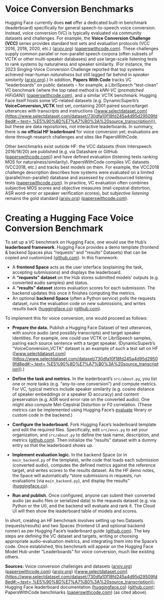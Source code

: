 # Voice Conversion Benchmarks

Hugging Face currently does **not** offer a dedicated built-in benchmark (leaderboard) specifically for general speech-to-speech voice conversion.  Instead, voice conversion (VC) is typically evaluated via community datasets and challenges.  For example, the **Voice Conversion Challenge (VCC)** series provides standard test sets and evaluation protocols (VCC 2016, 2018, 2020, etc.) ([arxiv.org](https://arxiv.org/html/2306.14422#:~:text=In%20light%20of%20this%2C%20the,and%20to%20share%20views%20about)) ([paperswithcode.com](https://paperswithcode.com/dataset/voice-conversion-challenge-2018#:~:text=2016%20was%20launched%20in%202016,The%20challenge)).  These challenges supply common parallel or non-parallel speech corpora (often subsets of VCTK or other multi-speaker databases) and use large-scale listening tests to rank systems by naturalness and speaker similarity.  (For instance, the 2023 Singing-Voice Conversion Challenge reported that top systems achieved near-human *naturalness* but still lagged far behind in *speaker similarity* ([arxiv.org](https://arxiv.org/html/2306.14422#:~:text=and%20in%20total%20we%20received,could%20reach%20a%20significant%20correlation)).)  In addition, **Papers With Code** tracks VC “leaderboards” on public datasets – for example, a LibriSpeech “test-clean” VC benchmark (where the top rated method is *kNN-VC (prematched HiFiGAN)*) ([paperswithcode.com](https://paperswithcode.com/task/voice-conversion/codeless?page=5#:~:text=Trend%20%20,See%C2%A0all)), and a similar VCTK benchmark.  Hugging Face itself hosts some VC-related datasets (e.g. DynamicSuperb’s **VoiceConversion_VCTK** test set, containing 2001 paired source/target utterances with transcripts and instructions ([www.selectdataset.com](https://www.selectdataset.com/dataset/730dfa10f18fd245a4d95d29509fd8ed#:~:text=,%E5%90%8D%E7%A7%B0%3A%20source_transcription))), but these are data repositories, not interactive leaderboards.  In summary, there is **no official HF leaderboard** for voice conversion yet; evaluations are done through research challenges and sites like PapersWithCode.  

Other benchmarks exist outside HF: the VCC datasets (from Interspeech 2016/18/20) are published (e.g. via Datashare or GitHub ([paperswithcode.com](https://paperswithcode.com/dataset/voice-conversion-challenge-2018#:~:text=2016%20was%20launched%20in%202016,The%20challenge))) and have defined evaluation (listening tests ranking MOS for naturalness/similarity).  PapersWithCode compiles VC datasets (VCC2018, etc.) and tracks best models on them.  For example, the VCC2018 challenge description describes how systems were evaluated on a limited (parallel/non-parallel) database and assessed by crowdsourced listening tests ([paperswithcode.com](https://paperswithcode.com/dataset/voice-conversion-challenge-2018#:~:text=2016%20was%20launched%20in%202016,The%20challenge)).  In practice, VC evaluation often combines subjective MOS scores and objective measures (mel-cepstral distortion, ASR word-error or speaker verification scores), but *subjective listening* remains the gold standard ([arxiv.org](https://arxiv.org/html/2306.14422#:~:text=and%20in%20total%20we%20received,could%20reach%20a%20significant%20correlation)) ([paperswithcode.com](https://paperswithcode.com/dataset/voice-conversion-challenge-2018#:~:text=2016%20was%20launched%20in%202016,The%20challenge)).  

# Creating a Hugging Face Voice Conversion Benchmark

To set up a VC benchmark *on* Hugging Face, one would use the Hub’s **leaderboard framework**.  Hugging Face provides a demo template (frontend & backend Spaces plus “requests” and “results” Datasets) that can be copied and customized ([github.com](https://github.com/huggingface/leaderboards/blob/main/docs/source/en/leaderboards/building_page.md#:~:text=,by%20the%20frontend%20for%20display)).  In this framework: 

- A **frontend Space** acts as the user interface (explaining the task, accepting submissions) and displays the leaderboard.  
- A **“requests” dataset** on the Hub stores submitted models’ outputs (e.g. converted audio samples) and status.  
- A **“results” dataset** stores evaluation scores for each submission. The backend updates this once it finishes computing the metrics.  
- An optional **backend Space** (often a Python service) polls the requests dataset, runs the evaluation code on new submissions, and writes results back ([huggingface.co](https://huggingface.co/demo-leaderboard-backend#:~:text=The%20space%20does%203%20things%3A)) ([github.com](https://github.com/huggingface/leaderboards/blob/main/docs/source/en/leaderboards/building_page.md#:~:text=,by%20the%20frontend%20for%20display)).  

To implement this for voice conversion, one would proceed as follows:

- **Prepare the data.**  Publish a Hugging Face Dataset of test utterances, with source audio (and possibly transcripts) and target speaker identities.  For example, one could use VCTK or LibriSpeech samples, pairing each source sentence with a target speaker.  (DynamicSuperb’s “VoiceConversion_VCTK” dataset is an example of such a test set on HF ([www.selectdataset.com](https://www.selectdataset.com/dataset/730dfa10f18fd245a4d95d29509fd8ed#:~:text=,%E5%90%8D%E7%A7%B0%3A%20source_transcription)).)  

- **Define the task and metrics.**  In the leaderboard’s `src/about.py`, you list one or more tasks (e.g. “any-to-one conversion”) and compute metrics. For VC, typical metrics include speaker similarity (e.g. cosine distance of speaker embeddings or a speaker ID accuracy) and content preservation (e.g. ASR word error rate on the converted audio).  One might also compute Mel-Cepstral Distortion or F0 correlation.  (These metrics can be implemented using Hugging Face’s [evaluate](https://huggingface.co/docs/evaluate/) library or custom code in the backend.)  

- **Configure the leaderboard.**  Fork Hugging Face’s leaderboard template and edit the required files.  Specifically, edit `src/envs.py` to set your organization, and `src/about.py` to define the task name, description, and metrics ([github.com](https://github.com/huggingface/leaderboards/blob/main/docs/source/en/leaderboards/building_page.md#:~:text=To%20get%20started%20on%20your,need%20to%20edit%202%20files)).  Then initialize the “results” dataset with a dummy entry so that the leaderboard shows up.  

- **Implement evaluation logic.**  In the backend Space (or in `main_backend.py` of the template), write code that loads each submission (converted audio), computes the defined metrics against the reference target, and writes scores to the results dataset.  As the HF demo notes, the Space will automatically “store submissions in requests, run evaluations (via `main_backend.py`), and display the results” ([huggingface.co](https://huggingface.co/demo-leaderboard-backend#:~:text=The%20space%20does%203%20things%3A)).  

- **Run and publish.**  Once configured, anyone can submit their converted audio (as audio files or serialized data) to the requests dataset (e.g. via Python or the UI), and the backend will evaluate and rank it.  The Cloud UI will then show the leaderboard table of models and scores.  

In short, creating an HF benchmark involves setting up two Datasets (requests/results) and two Spaces (frontend UI and optional backend runner) as per Hugging Face’s leaderboard guide ([github.com](https://github.com/huggingface/leaderboards/blob/main/docs/source/en/leaderboards/building_page.md#:~:text=,by%20the%20frontend%20for%20display)).  The key steps are defining the VC dataset and targets, writing or choosing appropriate audio-evaluation metrics, and integrating them into the Space’s code.  Once established, this benchmark will appear on the Hugging Face Model Hub under “Leaderboards” for voice conversion, much like existing others. 

**Sources:** Voice conversion challenges and datasets ([arxiv.org](https://arxiv.org/html/2306.14422#:~:text=In%20light%20of%20this%2C%20the,and%20to%20share%20views%20about)) ([paperswithcode.com](https://paperswithcode.com/dataset/voice-conversion-challenge-2018#:~:text=2016%20was%20launched%20in%202016,The%20challenge)) ([arxiv.org](https://arxiv.org/html/2306.14422#:~:text=and%20in%20total%20we%20received,could%20reach%20a%20significant%20correlation)) ([www.selectdataset.com](https://www.selectdataset.com/dataset/730dfa10f18fd245a4d95d29509fd8ed#:~:text=,%E5%90%8D%E7%A7%B0%3A%20source_transcription)); Hugging Face leaderboard documentation ([huggingface.co](https://huggingface.co/demo-leaderboard-backend#:~:text=The%20space%20does%203%20things%3A)) ([github.com](https://github.com/huggingface/leaderboards/blob/main/docs/source/en/leaderboards/building_page.md#:~:text=,by%20the%20frontend%20for%20display)); PapersWithCode benchmarks ([paperswithcode.com](https://paperswithcode.com/task/voice-conversion/codeless?page=5#:~:text=Trend%20%20,See%C2%A0all)) (as cited above).